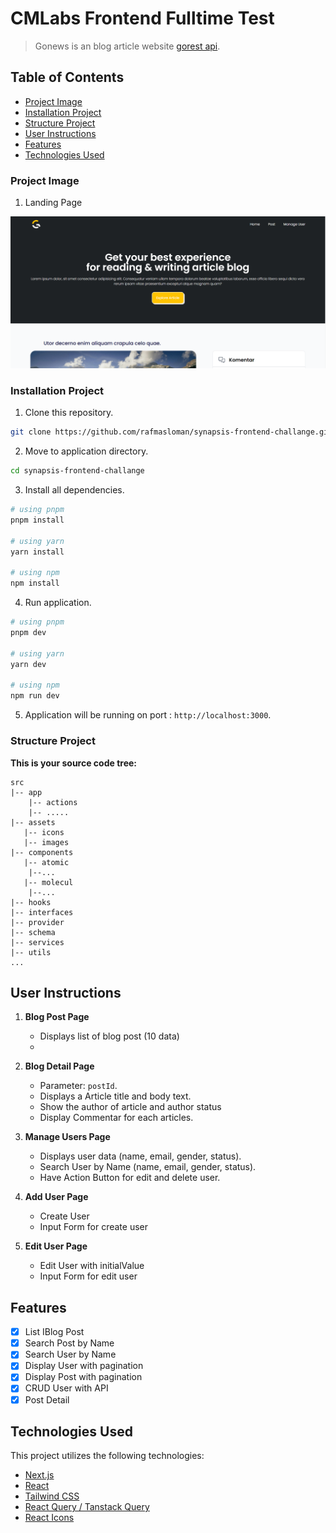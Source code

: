 # CMLabs Frontend Fulltime Test

> Gonews is an blog article website [gorest api](https://gorest.co.in).

## Table of Contents

- [Project Image](#project-image)
- [Installation Project](#installation-project)
- [Structure Project](#structure-project)
- [User Instructions](#user-instructions)
- [Features](#features)
- [Technologies Used](#technologies-used)

### Project Image

1. Landing Page

![Screenshot](public/screenshot.png)

### Installation Project

1. Clone this repository.

```bash
git clone https://github.com/rafmasloman/synapsis-frontend-challange.git
```

2. Move to application directory.

```bash
cd synapsis-frontend-challange
```

3. Install all dependencies.

```bash
# using pnpm
pnpm install

# using yarn
yarn install

# using npm
npm install
```

4. Run application.

```bash
# using pnpm
pnpm dev

# using yarn
yarn dev

# using npm
npm run dev
```

5. Application will be running on port : `http://localhost:3000`.

### Structure Project

**This is your source code tree:**

```
src
|-- app
    |-- actions
    |-- .....
|-- assets
   |-- icons
   |-- images
|-- components
   |-- atomic
    |--...
   |-- molecul
    |--...
|-- hooks
|-- interfaces
|-- provider
|-- schema
|-- services
|-- utils
...

```

## User Instructions

1. **Blog Post Page**

   - Displays list of blog post (10 data)
   -

2. **Blog Detail Page**

   - Parameter: `postId`.
   - Displays a Article title and body text.
   - Show the author of article and author status
   - Display Commentar for each articles.

3. **Manage Users Page**

   - Displays user data (name, email, gender, status).
   - Search User by Name (name, email, gender, status).
   - Have Action Button for edit and delete user.

4. **Add User Page**

   - Create User
   - Input Form for create user

5. **Edit User Page**
   - Edit User with initialValue
   - Input Form for edit user

## Features

- [x] List IBlog Post
- [x] Search Post by Name
- [x] Search User by Name
- [x] Display User with pagination
- [x] Display Post with pagination
- [x] CRUD User with API
- [x] Post Detail

## Technologies Used

This project utilizes the following technologies:

- [Next.js](https://nextjs.org/)
- [React](https://reactjs.org/)
- [Tailwind CSS](https://tailwindcss.com/)
- [React Query / Tanstack Query](https://tanstack.com/query/latest/)
- [React Icons](https://react-icons.github.io/react-icons/)
